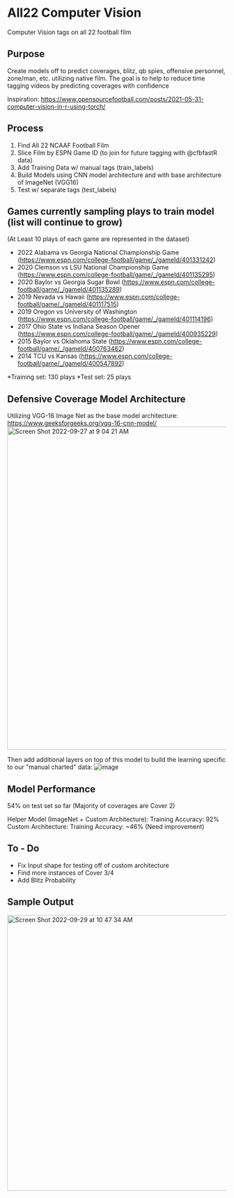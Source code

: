 # All22 Computer Vision
Computer Vision tags on all 22 football film


## Purpose
Create models off to predict coverages, blitz, qb spies, offensive personnel, zone/man, etc. utilizing native film. The goal is to help to reduce time tagging videos by predicting coverages with confidence

Inspiration: https://www.opensourcefootball.com/posts/2021-05-31-computer-vision-in-r-using-torch/


## Process
1. Find All 22 NCAAF Football Film
2. Slice Film by ESPN Game ID (to join for future tagging with @cfbfastR data)
3. Add Training Data w/ manual tags (train_labels)
4. Build Models using CNN model architecture and with base architecture of ImageNet (VGG16)
5. Test w/ separate tags (test_labels)

## Games currently sampling plays to train model (list will continue to grow)
(At Least 10 plays of each game are represented in the dataset)
- 2022 Alabama vs Georgia National Championship Game (https://www.espn.com/college-football/game/_/gameId/401331242)
- 2020 Clemson vs LSU National Championship Game (https://www.espn.com/college-football/game/_/gameId/401135295)
- 2020 Baylor vs Georgia Sugar Bowl (https://www.espn.com/college-football/game/_/gameId/401135289)
- 2019 Nevada vs Hawaii (https://www.espn.com/college-football/game/_/gameId/401117515)
- 2019 Oregon vs University of Washington (https://www.espn.com/college-football/game/_/gameId/401114196)
- 2017 Ohio State vs Indiana Season Opener (https://www.espn.com/college-football/game/_/gameId/400935229)
- 2015 Baylor vs Oklahoma State (https://www.espn.com/college-football/game/_/gameId/400763462)
- 2014 TCU vs Kansas (https://www.espn.com/college-football/game/_/gameId/400547892)

*Training set: 130 plays
*Test set: 25 plays

## Defensive Coverage Model Architecture
Utilizing VGG-16 Image Net as the base model architecture: 
https://www.geeksforgeeks.org/vgg-16-cnn-model/
<img width="742" alt="Screen Shot 2022-09-27 at 9 04 21 AM" src="https://user-images.githubusercontent.com/20390351/192577675-98c6c2bc-42c8-4c76-a209-8e999379ba6f.png">

Then add additional layers on top of this model to build the learning specific to our "manual charted" data:
![image](https://user-images.githubusercontent.com/20390351/192573695-cc4016f7-d953-4e88-8ce8-e0d2b3245b2c.png)


## Model Performance
54% on test set so far (Majority of coverages are Cover 2)

Helper Model (ImageNet + Custom Architecture): Training Accuracy: 92%
Custom Architecture: Training Accuracy: ~46% (Need improvement)

## To - Do
- Fix Input shape for testing off of custom architecture
- Find more instances of Cover 3/4
- Add Blitz Probability

## Sample Output
<img width="633" alt="Screen Shot 2022-09-29 at 10 47 34 AM" src="https://user-images.githubusercontent.com/20390351/193144085-1a942ee6-d9e9-41e0-8098-6f0631ee0d86.png">


